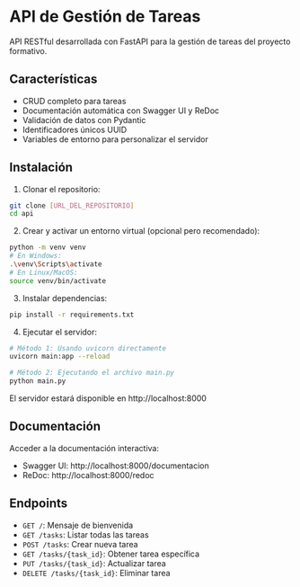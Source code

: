 # API de Gestión de Tareas

API RESTful desarrollada con FastAPI para la gestión de tareas del proyecto formativo.

## Características

- CRUD completo para tareas
- Documentación automática con Swagger UI y ReDoc
- Validación de datos con Pydantic
- Identificadores únicos UUID
- Variables de entorno para personalizar el servidor

## Instalación

1. Clonar el repositorio:
```bash
git clone [URL_DEL_REPOSITORIO]
cd api
```

2. Crear y activar un entorno virtual (opcional pero recomendado):
```bash
python -m venv venv
# En Windows:
.\venv\Scripts\activate
# En Linux/MacOS:
source venv/bin/activate
```

3. Instalar dependencias:
```bash
pip install -r requirements.txt
```

4. Ejecutar el servidor:
```bash
# Método 1: Usando uvicorn directamente
uvicorn main:app --reload

# Método 2: Ejecutando el archivo main.py
python main.py
```

El servidor estará disponible en http://localhost:8000

## Documentación

Acceder a la documentación interactiva:
- Swagger UI: http://localhost:8000/documentacion
- ReDoc: http://localhost:8000/redoc

## Endpoints

- `GET /`: Mensaje de bienvenida
- `GET /tasks`: Listar todas las tareas
- `POST /tasks`: Crear nueva tarea
- `GET /tasks/{task_id}`: Obtener tarea específica
- `PUT /tasks/{task_id}`: Actualizar tarea
- `DELETE /tasks/{task_id}`: Eliminar tarea
